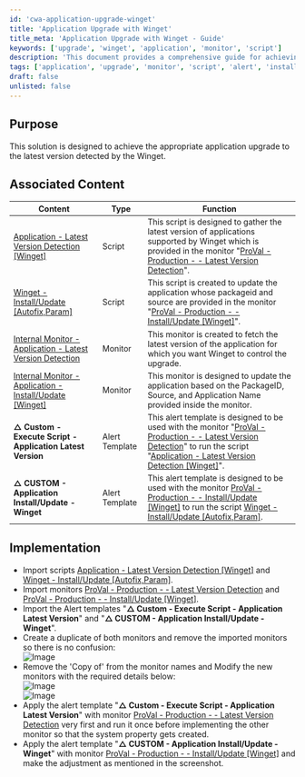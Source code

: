 ```yaml
---
id: 'cwa-application-upgrade-winget'
title: 'Application Upgrade with Winget'
title_meta: 'Application Upgrade with Winget - Guide'
keywords: ['upgrade', 'winget', 'application', 'monitor', 'script']
description: 'This document provides a comprehensive guide for achieving the appropriate application upgrade to the latest version detected by Winget. It includes associated scripts, monitors, and alert templates necessary for implementation.'
tags: ['application', 'upgrade', 'monitor', 'script', 'alert', 'installation']
draft: false
unlisted: false
---
```

## Purpose

This solution is designed to achieve the appropriate application upgrade to the latest version detected by the Winget.

## Associated Content

| Content                                                                                             | Type         | Function                                                                                                                                                                                                                                                                             |
|-----------------------------------------------------------------------------------------------------|--------------|--------------------------------------------------------------------------------------------------------------------------------------------------------------------------------------------------------------------------------------------------------------------------------------|
| [Application - Latest Version Detection [Winget]](https://proval.itglue.com/DOC-5078775-14466237) | Script       | This script is designed to gather the latest version of applications supported by Winget which is provided in the monitor "[ProVal - Production - - Latest Version Detection](https://proval.itglue.com/DOC-5078775-14466240)".                                                  |
| [Winget - Install/Update [Autofix,Param]](https://proval.itglue.com/DOC-5078775-14466238)         | Script       | This script is created to update the application whose packageid and source are provided in the monitor "[ProVal - Production - - Install/Update [Winget]](https://proval.itglue.com/DOC-5078775-14466241)".                                                                    |
| [Internal Monitor - ](https://proval.itglue.com/DOC-5078775-14466240) <br> [Application - Latest Version Detection](https://proval.itglue.com/DOC-5078775-14466240) | Monitor      | This monitor is created to fetch the latest version of the application for which you want Winget to control the upgrade.                                                                                                                                                         |
| [Internal Monitor - ](https://proval.itglue.com/DOC-5078775-14466241) <br> [Application - Install/Update [Winget]](https://proval.itglue.com/DOC-5078775-14466241) | Monitor      | This monitor is designed to update the application based on the PackageID, Source, and Application Name provided inside the monitor.                                                                                                                                              |
| **△ Custom - Execute Script - Application Latest Version**                                          | Alert Template | This alert template is designed to be used with the monitor "[ProVal - Production - - Latest Version Detection](https://proval.itglue.com/DOC-5078775-14466240)" to run the script "[Application - Latest Version Detection [Winget]](https://proval.itglue.com/DOC-5078775-14466237)". |
| **△ CUSTOM - Application Install/Update - Winget**                                                | Alert Template | This alert template is designed to be used with the monitor [ProVal - Production - - Install/Update [Winget]](https://proval.itglue.com/DOC-5078775-14466241) to run the script [Winget - Install/Update [Autofix,Param]](https://proval.itglue.com/DOC-5078775-14466238).        |

## Implementation

- Import scripts [Application - Latest Version Detection [Winget]](https://proval.itglue.com/DOC-5078775-14466237) and [Winget - Install/Update [Autofix,Param]](https://proval.itglue.com/DOC-5078775-14466238).
- Import monitors [ProVal - Production - - Latest Version Detection](https://proval.itglue.com/DOC-5078775-14466240) and [ProVal - Production - - Install/Update [Winget]](https://proval.itglue.com/DOC-5078775-14466241).
- Import the Alert templates "**△ Custom - Execute Script - Application Latest Version**" and "**△ CUSTOM - Application Install/Update - Winget**".
- Create a duplicate of both monitors and remove the imported monitors so there is no confusion:  
  ![Image](..\..\static\img\UpdateDeploy-Target-Application-to-Latest-Version-Winget\image_1.png)  
- Remove the 'Copy of' from the monitor names and Modify the new monitors with the required details below:  
  ![Image](..\..\static\img\UpdateDeploy-Target-Application-to-Latest-Version-Winget\image_2.png)  
  ![Image](..\..\static\img\UpdateDeploy-Target-Application-to-Latest-Version-Winget\image_3.png)  
- Apply the alert template "**△ Custom - Execute Script - Application Latest Version**" with monitor [ProVal - Production - - Latest Version Detection](https://proval.itglue.com/DOC-5078775-14466240) very first and run it once before implementing the other monitor so that the system property gets created.
- Apply the alert template "**△ CUSTOM - Application Install/Update - Winget**" with monitor [ProVal - Production - - Install/Update [Winget]](https://proval.itglue.com/DOC-5078775-14466241) and make the adjustment as mentioned in the screenshot.


